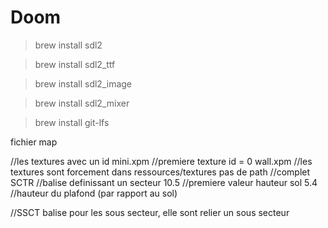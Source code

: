 # Doom

>brew install sdl2

>brew install sdl2_ttf

>brew install sdl2_image

>brew install sdl2_mixer

>brew install git-lfs

fichier map

//les textures avec un id
mini.xpm				//premiere texture id = 0
wall.xpm				//les textures sont forcement dans ressources/textures pas de path
							//complet
SCTR						//balise definissant un secteur
	10.5					//premiere valeur hauteur sol
	5.4						//hauteur du plafond (par rapport au sol)


//SSCT	balise pour les sous secteur, elle sont relier un sous secteur
